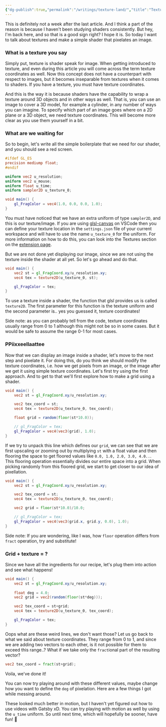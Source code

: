 ```yaml
---
{"dg-publish":true,"permalink":"/writings/texture-land/","title":"Texture land 👾","tags":["shader","texture","2021","april"]}
---
```



This is definitely not a week after the last article. And I think a part of the reason is because I haven't been studying shaders consistently. But hey, I'm back here, and so that is a good sign right? I hope it is. So today I want to talk about textures and make a simple shader that pixelates an image. 

### What is a texture you say

Simply put, texture is shader speak for image. When getting introduced to texture, and even during this article you will come across the term texture coordinates as well. Now this concept does not have a counterpart with respect to images, but it becomes inseparable from textures when it comes to shaders. If you have a texture, you must have texture coordinates. 

And this is the way it is because shaders have the capability to wrap a texture around 3D objects and in other ways as well. That is, you can use an image to cover a 3D model, for example a cylinder, in any number of ways you can imagine. To specify which part of an image goes where on a 2D plane or a 3D object, we need texture coordinates. This will become more clear as you use them yourself in a bit. 

### What are we waiting for

So to begin, let's write all the simple boilerplate that we need for our shader, and you should see a red screen. 

```glsl
#ifdef GL_ES
precision mediump float;
#endif

uniform vec2 u_resolution;
uniform vec2 u_mouse;
uniform float u_time;
uniform sampler2D u_texture_0;

void main() {
    gl_FragColor = vec4(1.0, 0.0, 0.0, 1.0);
}
```

You must have noticed that we have an extra uniform of type `sampler2D`, and this is our texture/image. If you are using [glsl-canvas](https://marketplace.visualstudio.com/items?itemName=circledev.glsl-canvas) on VSCode then you can define your texture location in the `settings.json` file of your current workspace and will have to use the name `u_texture_0` for the uniform. For more information on how to do this, you can look into the Textures section on the [extension page](https://marketplace.visualstudio.com/items?itemName=circledev.glsl-canvas). 

But we are not done yet displaying our image, since we are not using the texture inside the shader at all yet. So let's go ahead and do that. 

```glsl
void main() {
    vec2 st = gl_FragCoord.xy/u_resolution.xy;
    vec4 tex = texture2D(u_texture_0, st);

    gl_FragColor = tex;
}
```

To use a texture inside a shader, the function that glsl provides us is called `texture2D`. The first parameter for this function is the texture uniform and the second parameter is.. yes you guessed it, texture coordinates! 


Side note: as you can probably tell from the code, texture coordinates usually range from 0 to 1 although this might not be so in some cases. But it would be safe to assume the range 0-1 for most cases. 

### PPiixxeellaattee

Now that we can display an image inside a shader, let's move to the next step and pixelate it. For doing this, do you think we should modify the texture coordinates, i.e. how we get pixels from an image, or the image after we get it using simple texture coordinates. Let's first try using the first approach.
And to get to that we'll first explore how to make a grid using a shader.

```glsl
void main() {
    vec2 st = gl_FragCoord.xy/u_resolution.xy;

    vec2 tex_coord = st;
    vec4 tex = texture2D(u_texture_0, tex_coord);

    float grid = random(floor(st*10.0));

    // gl_FragColor = tex;
    gl_FragColor = vec4(vec3(grid), 1.0);
}
```

If we try to unpack this line which defines our `grid`, we can see that we are first upscaling or zooming out by multiplying `st` with a float value and then flooring the space to get floored values like `0.0, 1.0, 2.0, 3.0, 4.0..`. This flooring operation essentially divides our entire space into a grid. When picking randomly from this floored grid, we start to get closer to our idea of pixellation.

```glsl
void main() {
    vec2 st = gl_FragCoord.xy/u_resolution.xy;

    vec2 tex_coord = st;
    vec4 tex = texture2D(u_texture_0, tex_coord);

    vec2 grid = floor(st*10.0)/10.0;

    // gl_FragColor = tex;
    gl_FragColor = vec4(vec3(grid.x, grid.y, 0.0), 1.0);
}
```



Side note: If you are wondering, like I was, how `floor` operation differs from `fract` operation, try and substitute! 

### Grid + texture = ?

Since we have all the ingredients for our recipe, let's plug them into action and see what happens!

```glsl
void main() {
    vec2 st = gl_FragCoord.xy/u_resolution.xy;
    
    float deg = 4.0;
    vec2 grid = vec2(random(floor(st*deg)));

    vec2 tex_coord = st+grid;
    vec4 tex = texture2D(u_texture_0, tex_coord);

    gl_FragColor = tex;
}
```



Oops what are these weird lines, we don't want those? Let us go back to what we said about texture coordinates. They range from 0 to 1, and since we are adding two vectors to each other, is it not possible for them to exceed this range..? What if we take only the `fract`ional part of the resulting vector?

```glsl
vec2 tex_coord = fract(st+grid);
```

Voila, we've done it! 



You can now try playing around with these different values, maybe change how you want to define the `deg` of pixelation. 
Here are a few things I got while messing around.



These looked much better in motion, but I haven't yet figured out how to use videos with Gatsby xD. You can try playing with motion as well by using the `u_time` uniform.
So until next time, which will hopefully be sooner, have fun! 💃